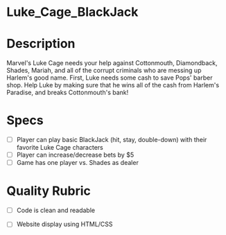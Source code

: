 # Luke_Cage_BlackJack

# Description 

Marvel's Luke Cage needs your help against Cottonmouth, Diamondback, Shades, Mariah, and all of the corrupt criminals who are messing up Harlem's good name. First, Luke needs some cash to save Pops' barber shop. Help Luke by making sure that he wins all of the cash from Harlem's Paradise, and breaks Cottonmouth's bank!

# Specs

- [ ] Player can play basic BlackJack (hit, stay, double-down) with their favorite Luke Cage characters
- [ ] Player can increase/decrease bets by $5
- [ ] Game has one player vs. Shades as dealer

# Quality Rubric

- [ ] Code is clean and readable
- [ ] Website display using HTML/CSS

